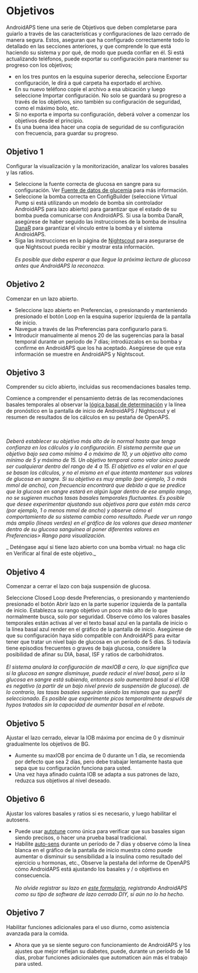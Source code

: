# Objetivos

AndroidAPS tiene una serie de Objetivos que deben completarse para guiarlo a través de las características y configuraciones de lazo cerrado de manera segura. Estos, aseguran que ha configurado correctamente todo lo detallado en las secciones anteriores, y que comprende lo que está haciendo su sistema y por qué, de modo que pueda confiar en él. 
Si está actualizando teléfonos, puede exportar su configuración para mantener su progreso con los objetivos; 
* en los tres puntos en la esquina superior derecha, seleccione Exportar configuración, le dirá a qué carpeta ha exportado el archivo.
* En su nuevo teléfono copie el archivo a esa ubicación y luego seleccione Importar configuración. No solo se guardará su progreso a través de los objetivos, sino también su configuración de seguridad, como el máximo bolo, etc. 
* Si no exporta e importa su configuración, deberá volver a comenzar los objetivos desde el principio. 
* Es una buena idea hacer una copia de seguridad de su configuración con frecuencia, para guardar su progreso.

## Objetivo 1

Configurar la visualización y la monitorización, analizar los valores basales y las ratios.

* Seleccione la fuente correcta de glucosa en sangre para su configuración. Ver [Fuente de datos de glucemia](https://github.com/Lillycgm/AndroidAPSdocs/blob/master/docs/ES/Configuracion/Fuente%20de%20datos%20Glucemia.md) para más información.
* Seleccione la bomba correcta en ConfigBuilder (seleccione Virtual Pump si está utilizando un modelo de bomba sin controlador AndroidAPS para lazo abierto) para garantizar que el estado de su bomba pueda comunicarse con AndroidAPS. Si usa la bomba DanaR, asegúrese de haber seguido las instrucciones de la bomba de insulina [DanaR](https://github.com/MilosKozak/AndroidAPS/wiki/DanaR-Insulin-Pump) para garantizar el vínculo entre la bomba y el sistema AndroidAPS.
* Siga las instrucciones en la página de [Nightscout](https://github.com/Lillycgm/AndroidAPSdocs/blob/master/docs/ES/Instalando%20AndroidAPS/Nightscout.md) para asegurarse de que Nightscout pueda recibir y mostrar esta información.
 <br><br>_Es posible que deba esperar a que llegue la próxima lectura de glucosa antes que AndroidAPS la reconozca._

## Objetivo 2

Comenzar en un lazo abierto.

* Seleccione lazo abierto en Preferencias, o presionando y manteniendo presionado el botón Loop en la esquina superior izquierda de la pantalla de inicio.
* Navegue a través de las Preferencias para configurarlo para ti.
* Introducir manualmente al menos 20 de las sugerencias para la basal temporal durante un período de 7 días; introdúzcalos en su bomba y confirme en AndroidAPS que los ha aceptado. Asegúrese de que esta información se muestre en AndroidAPS y Nightscout.

## Objetivo 3

Comprender su ciclo abierto, incluidas sus recomendaciones basales temp.

Comience a comprender el pensamiento detrás de las recomendaciones basales temporales al observar la [lógica basal de determinación](https://openaps.readthedocs.io/en/latest/docs/While%20You%20Wait%20For%20Gear/Understand-determine-basal.html) y la línea de pronóstico en la pantalla de inicio de AndroidAPS / Nightscout y el resumen de resultados de los cálculos en su pestaña de OpenAPS.


 <br><br>_Deberá establecer su objetivo más alto de lo normal hasta que tenga confianza en los cálculos y la configuración. El sistema permite que un objetivo bajo sea como mínimo 4 o máximo de 10, y un objetivo alto como mínimo de 5 y máximo de 15. Un objetivo temporal como valor único puede ser cualquierar dentro del rango de 4 a 15. El objetivo es el valor en el que se basan los cálculos, y no el mismo en el que intenta mantener sus valores de glucosa en sangre. Si su objetivo es muy amplio (por ejemplo, 3 o más mmol de ancho), con frecuencia encontrará que debido a que se predice que la glucosa en sangre estará en algún lugar dentro de ese amplio rango, no se sugieren muchas tasas basales temporales fluctuantes. Es posible que desee experimentar ajustando sus objetivos para que estén más cerca (por ejemplo, 1 o menos mmol de ancho) y observe cómo el comportamiento de su sistema cambia como resultado. Puede ver un rango más amplio (líneas verdes) en el gráfico de los valores que desea mantener dentro de su glucosa sanguínea al poner diferentes valores en Preferencias> Rango para visualización._


_ Deténgase aquí si tiene lazo abierto con una bomba virtual: no haga clic en Verificar al final de este objetivo._

## Objetivo 4

Comenzar a cerrar el lazo con baja suspensión de glucosa.

Seleccione Closed Loop desde Preferencias, o presionando y manteniendo presionado el botón Abrir lazo en la parte superior izquierda de la pantalla de inicio.
Establezca su rango objetivo un poco más alto de lo que normalmente busca, solo por seguridad.
Observe cómo los valores basales temporales están activas al ver el texto basal azul en la pantalla de inicio o la línea basal azul render en el gráfico de la pantalla de inicio.
Asegúrese de que su configuración haya sido compatible con AndroidAPS para evitar tener que tratar un nivel bajo de glucosa en un período de 5 días. Si todavía tiene episodios frecuentes o graves de baja glucosa, considere la posibilidad de afinar su DIA, basal, ISF y ratios de carbohidratos.
 <br><br>_El sistema anulará la configuración de maxIOB a cero, lo que significa que si la glucosa en sangre disminuye, puede reducir el nivel basal, pero si la glucosa en sangre está subiendo, entonces solo aumentará basal si el IOB es negativo (a partir de un bajo nivel previo de suspensión de glucosa). de lo contrario, las tasas basales seguirán siendo las mismas que su perfil seleccionado. Es posible que experimente picos temporalmente después de hypos tratados sin la capacidad de aumentar basal en el rebote._

## Objetivo 5

Ajustar el lazo cerrado, elevar la IOB máxima por encima de 0 y disminuir gradualmente los objetivos de BG.

* Aumente su maxIOB por encima de 0 durante un 1 día, se recomienda por defecto que sea 2 días, pero debe trabajar lentamente hasta que sepa que su configuración funciona para usted.
* Una vez haya afinado cuánta IOB se adapta a sus patrones de lazo, reduzca sus objetivos al nivel deseado.

## Objetivo 6

Ajustar los valores basales y ratios si es necesario, y luego habilitar el autosens.

* Puede usar [autotune](https://openaps.readthedocs.io/en/latest/docs/Customize-Iterate/autotune.html) como única para verificar que sus basales sigan siendo precisos, o hacer una prueba basal tradicional.
* Habilite [auto-sens](https://github.com/MilosKozak/AndroidAPS/wiki/Open-APS-features) durante un período de 7 días y observe cómo la línea blanca en el gráfico de la pantalla de inicio muestra cómo puede aumentar o disminuir su sensibilidad a la insulina como resultado del ejercicio u hormonas, etc., Observe la pestaña del informe de OpenAPS cómo AndroidAPS está ajustando los basales y / o objetivos en consecuencia.
 <br><br>_No olvide registrar su lazo en [este formulario](http://bit.ly/nowlooping), registrando AndroidAPS como su tipo de software de lazo cerrado DIY, si aún no lo ha hecho._

## Objetivo 7

Habilitar funciones adicionales para el uso diurno, como asistencia avanzada para la comida.

* Ahora que ya se siente seguro con funcionamiento de AndroidAPS y los ajustes que mejor reflejan su diabetes, puede, durante un período de 14 días, probar funciones adicionales que automaticen aún más el trabajo para usted.
